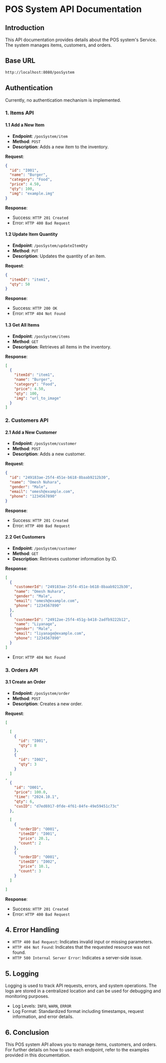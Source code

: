 
# POS System API Documentation

## Introduction
This API documentation provides details about the POS system's Service. The system manages items, customers, and orders.

## Base URL
```bash
http://localhost:8080/posSystem
```

## Authentication
Currently, no authentication mechanism is implemented.

### 1. Items API

#### 1.1 Add a New Item
- **Endpoint**: `/posSystem/item`
- **Method**: `POST`
- **Description**: Adds a new item to the inventory.

**Request**:
```json
{
  "id": "I001",
  "name": "Burger",
  "category": "Food",
  "price": 4.50,
  "qty": 100,
  "img": "example.img"
}
```

**Response**:
- Success: `HTTP 201 Created`
- Error: `HTTP 400 Bad Request`

#### 1.2 Update Item Quantity
- **Endpoint**: `/posSystem/updateItemQty`
- **Method**: `PUT`
- **Description**: Updates the quantity of an item.

**Request**:
```json
{
  "itemId": "item1",
  "qty": 50
}
```

**Response**:
- Success: `HTTP 200 OK`
- Error: `HTTP 404 Not Found`

#### 1.3 Get All Items
- **Endpoint**: `/posSystem/items`
- **Method**: `GET`
- **Description**: Retrieves all items in the inventory.

**Response**:
```json
[
  {
    "itemId": "item1",
    "name": "Burger",
    "category": "Food",
    "price": 4.50,
    "qty": 100,
    "img": "url_to_image"
  }
]
```

### 2. Customers API

#### 2.1 Add a New Customer
- **Endpoint**: `/posSystem/customer`
- **Method**: `POST`
- **Description**: Adds a new customer.

**Request**:
```json
{
  "id": "249183ae-25f4-451e-b618-8baab9212b30",
  "name": "Omesh Nuhara",
  "gender": "Male",
  "email": "omesh@example.com",
  "phone": "1234567890"
}
```

**Response**:
- Success: `HTTP 201 Created`
- Error: `HTTP 400 Bad Request`

#### 2.2 Get Customers
- **Endpoint**: `/posSystem/customer`
- **Method**: `GET`
- **Description**: Retrieves customer information by ID.

**Response**:
```json
[
  {
    "customerId": "249183ae-25f4-451e-b618-8baab9212b30",
    "name": "Omesh Nuhara",
    "gender": "Male",
    "email": "omesh@example.com",
    "phone": "1234567890"
  },
  {
    "customerId": "24912ae-25f4-451g-b418-2adfb9222b12",
    "name": "Liyanage",
    "gender": "Male",
    "email": "liyanage@example.com",
    "phone": "1234567890"
  }
]
```
- Error: `HTTP 404 Not Found`

### 3. Orders API

#### 3.1 Create an Order
- **Endpoint**: `/posSystem/order`
- **Method**: `POST`
- **Description**: Creates a new order.

**Request**:
```json
[

  [
    {
      "id": "I001",
      "qty": 8
    },
    {
      "id": "I002",
      "qty": 3
    }
  ]
,
  {
    "id": "O001",
    "price": 100.0,
    "time": "2024.10.1",
    "qty": 6,
    "cusID": "d7ed6917-0fde-4f61-84fe-49e59451c73c"
  },

  [
    {
      "orderID": "O001",
      "itemID": "I001",
      "price": 20.1,
      "count": 2
    },
    {
      "orderID": "O001",
      "itemID": "I002",
      "price": 10.1,
      "count": 3
    }
  ]

]
```

**Response**:
- Success: `HTTP 201 Created`
- Error: `HTTP 400 Bad Request`


## 4. Error Handling
- `HTTP 400 Bad Request`: Indicates invalid input or missing parameters.
- `HTTP 404 Not Found`: Indicates that the requested resource was not found.
- `HTTP 500 Internal Server Error`: Indicates a server-side issue.

## 5. Logging
Logging is used to track API requests, errors, and system operations. The logs are stored in a centralized location and can be used for debugging and monitoring purposes.

- Log Levels: `INFO`, `WARN`, `ERROR`
- Log Format: Standardized format including timestamps, request information, and error details.

## 6. Conclusion
This POS system API allows you to manage items, customers, and orders. For further details on how to use each endpoint, refer to the examples provided in this documentation.